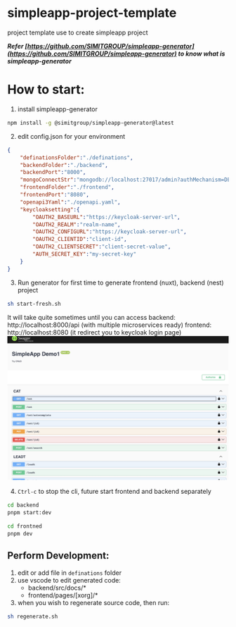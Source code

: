 # simpleapp-project-template
project template use to create simpleapp project

***Refer [https://github.com/SIMITGROUP/simpleapp-generator](https://github.com/SIMITGROUP/simpleapp-generator) to know what is simpleapp-generator***
# How to start:
1. install simpleapp-generator
```bash
npm install -g @simitgroup/simpleapp-generator@latest
```
2. edit config.json for your environment
```json
{
    "definationsFolder":"./definations",
    "backendFolder":"./backend", 
    "backendPort":"8000",
    "mongoConnectStr":"mongodb://localhost:27017/admin?authMechanism=DEFAULT",
    "frontendFolder":"./frontend",
    "frontendPort":"8080",
    "openapi3Yaml":"./openapi.yaml",
    "keycloaksetting":{
        "OAUTH2_BASEURL":"https://keycloak-server-url",
        "OAUTH2_REALM":"realm-name",
        "OAUTH2_CONFIGURL":"https://keycloak-server-url",
        "OAUTH2_CLIENTID":"client-id",
        "OAUTH2_CLIENTSECRET":"client-secret-value",
        "AUTH_SECRET_KEY":"my-secret-key"    
    }
}
```
3. Run generator for first time to generate frontend (nuxt), backend (nest) project
```sh
sh start-fresh.sh
```
It will take quite sometimes until you can access 
backend: http://localhost:8000/api (with multiple microservices ready)
frontend: http://localhost:8080 (it redirect you to keycloak login page)
![Backend image](./images/backend.jpg)

4. `Ctrl-c` to stop the cli, future start frontend and backend separately
```sh
cd backend
pnpm start:dev
```
```sh
cd frontned
pnpm dev
```

## Perform Development:
1. edit or add file in `definations` folder
2. use vscode to edit generated code:
    * backend/src/docs/*
    * frontend/pages/[xorg]/*
3. when you wish to regenerate source code, then run:
```sh
sh regenerate.sh
```
